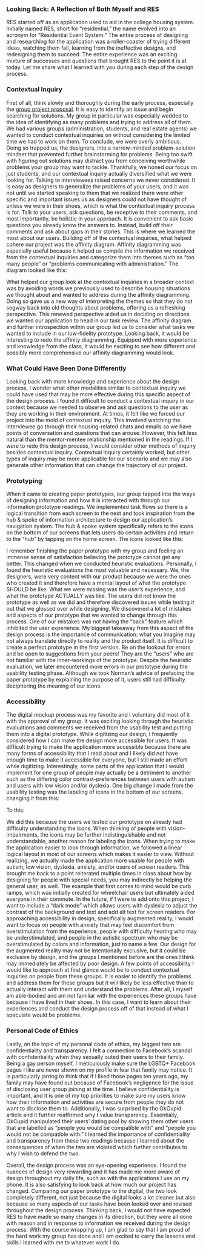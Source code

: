 ### Looking Back: A Reflection of Both Myself and RES

RES started off as an application used to aid in the college housing system. Initially named RES, short for “residential,” the name evolved into an acronym for “Residential Event System.” The entire process of designing and researching for the application was a roller-coaster of trying different ideas, watching them fail, learning from the ineffective designs, and redesigning them to succeed. The entire experience was an exciting mixture of successes and questions that brought RES to the point it is at today. Let me share what I learned with you during each step of the design process.


### Contextual Inquiry
First of all, think slowly and thoroughly during the early process, especially the [group project proposal](https://hci-res.github.io/proposal). It is easy to identify an issue and begin searching for solutions. My group in particular was especially wedded to the idea of identifying as many problems and trying to address all of them. We had various groups (administration, students, and real estate agents) we wanted to conduct contextual inquiries on without considering the limited time we had to work on them. To conclude, we were overly ambitious. Doing so trapped us, the designers, into a narrow-minded problem-solution mindset that prevented further brainstorming for problems. Being too swift with figuring out solutions may distract you from conceiving worthwhile problems your group may want to tackle. 
Thankfully, we honed our focus on just students, and our contextual inquiry actually diversified what we were looking for. Talking to interviewees raised concerns we never considered. It is easy as designers to generalize the problems of your users, and it was not until we started speaking to them that we realized there were other specific and important issues us as designers could not have thought of unless we were in their shoes, which is what the contextual inquiry process is for. Talk to your users, ask questions, be receptive to their comments, and most importantly, be holistic in your approach. It is convenient to ask basic questions you already know the answers to. Instead, build off their comments and ask about gaps in their stories. This is where we learned the most about our users.
Building off of the contextual inquiries, what helped cohere our project was the affinity diagram. Affinity diagramming was especially useful because it helped us compile the information we received from the contextual inquiries and categorize them into themes such as “too many people” or “problems communicating with administration.” The diagram looked like this:

What helped our group look at the contextual inquiries in a broader context was by avoiding words we previously used to describe housing situations we thought about and wanted to address during the affinity diagramming. Doing so gave us a new way of interpreting the themes so that they do not segway back into old thoughts about problems, offering us a refreshing perspective. This renewed perspective aided us in deciding on directions we wanted our application to head in our task review. The affinity diagram and further introspection within our group led us to consider what tasks we wanted to include in our low-fidelity prototype. Looking back, it would be interesting to redo the affinity diagramming. Equipped with more experience and knowledge from the class, it would be exciting to see how different and possibly more comprehensive our affinity diagramming would look.


### What Could Have Been Done Differently
Looking back with more knowledge and experience about the design process, I wonder what other modalities similar to contextual inquiry we could have used that may be more effective during this specific aspect of the design process. I found it difficult to conduct a contextual inquiry in our context because we needed to observe and ask questions to the user as they are working in their environment. At times, it felt like we forced our project into the mold of contextual inquiry. This involved watching the interviewee go through their housing-related chats and emails so we have points of conversation and questions that can arouse. However, this felt less natural than the mentor-mentee relationship mentioned in the readings. If I were to redo this design process, I would consider other methods of inquiry besides contextual inquiry. Contextual inquiry certainly worked, but other types of inquiry may be more applicable for our scenario and we may also generate other information that can change the trajectory of our project.


### Prototyping
When it came to creating paper prototypes, our group tapped into the ways of designing information and how it is interacted with through our information prototype readings. We implemented task flows so there is a logical transition from each screen to the next and took inspiration from the hub & spoke of information architecture to design our application’s navigation system. The hub & spoke system specifically refers to the icons on the bottom of our screens that lets users do certain activities and return to the “hub” by tapping on the home screen. The icons looked like this:

I remember finishing the paper prototype with my group and feeling an immense sense of satisfaction believing the prototype cannot get any better. This changed when we conducted heuristic evaluations.
	Personally, I found the heuristic evaluations the most valuable and necessary. We, the designers, were very content with our product because we were the ones who created it and therefore have a mental layout of what the prototype SHOULD be like. What we were missing was the user’s experience, and what the prototype ACTUALLY was like. The users did not know the prototype as well as we did and therefore discovered issues while testing it out that we glossed over while designing. We discovered a lot of mistakes and aspects of our prototype that we wanted to change through this process. One of our mistakes was not having the “back” feature which inhibited the user experience. My biggest takeaway from this aspect of the design process is the importance of communication: what you imagine may not always translate directly to reality and the product itself. It is difficult to create a perfect prototype in the first version. Be on the lookout for errors and be open to suggestions from your peers! They are the “users” who are not familiar with the inner-workings of the prototype. Despite the heuristic evaluation, we later encountered more errors in our prototype during the usability testing phase. Although we took Norman’s advice of prefacing the paper prototype by explaining the purpose of it, users still had difficulty deciphering the meaning of our icons.
	

### Accessibility
The digital mockup process was my favorite and I voluntary did most of it with the approval of my group. It was exciting looking through the heuristic evaluations and comments we received from the usability test and putting them into a digital prototype. While digitizing our design, I frequently considered how I can make the design more accessible for users. It was difficult trying to make the application more accessible because there are many forms of accessibility that I read about and I likely did not have enough time to make it accessible for everyone, but I still made an effort while digitizing. Interestingly, some parts of the application that I would implement for one group of people may actually be a detriment to another such as the differing color contrast-preferences between users with autism and users with low vision and/or dyslexia. One big change I made from the usability testing was the labeling of icons in the bottom of our screens, changing it from this:

To this:



We did this because the users we tested our prototype on already had difficulty understanding the icons. When thinking of people with vision-impairments, the icons may be further indistinguishable and not understandable, another reason for labeling the icons. When trying to make the application easier to look through information, we followed a linear logical layout in most of our screens which makes it easier to view. Without realizing, we actually made the application more usable for people with autism, low vision, dyslexia, anxiety, and/or users of screen readers. This brought me back to a point reiterated multiple times in class about how by designing for people with special needs, you may indirectly be helping the general user, as well. The example that first comes to mind would be curb ramps, which was initially created for wheelchair users but ultimately aided everyone in their commute. In the future, if I were to add onto this project, I want to include a “dark mode” which allows users with dyslexia to adjust the contrast of the background and text and add alt text for screen readers.
	For approaching accessibility in design, specifically augmented reality, I would want to focus on people with anxiety that may feel discomfort from overstimulation from the experience, people with difficulty hearing who may be understimulated, and people in the autistic spectrum who may be overstimulated by colors and information, just to name a few. Our design for the augmented reality may not be intentionally exclusive, but it could be exclusive by design, and the groups I mentioned before are the ones I think may immediately be affected by poor design.
	A few points of accessibility I would like to approach at first glance would be to conduct contextual inquiries on people from these groups. It is easier to identify the problems and address them for these groups but it will likely be less effective than to actually interact with them and understand the problems. After all, I myself am able-bodied and am not familiar with the experiences these groups have because I have lived in their shoes. In this case, I want to learn about their experiences and conduct the design process off of that instead of what I speculate would be problems.


### Personal Code of Ethics
Lastly, on the topic of my personal code of ethics, my biggest two are confidentiality and transparency. I felt a connection to Facebook’s scandal with confidentiality when they sexually outed their users to their family. Being a gay person myself, I meticulously make sure the LGBTQ+ Facebook pages I like are never shown on my profile in fear that family may notice. It is particularly jarring to think that if I liked those pages ten years ago, my family may have found out because of Facebook’s negligence for the issue of disclosing user group joining at the time. I believe confidentiality is important, and it is one of my top priorities to make sure my users know how their information and activities are secure from people they do not want to disclose them to. Additionally, I was surprised by the OkCupid article and it further reaffirmed why I value transparency. Essentially, OkCupid manipulated their users’ dating pool by showing them other users that are labelled as “people you would be compatible with” and “people you would not be compatible with.” I learned the importance of confidentiality and transparency from these two readings because I learned about the consequences of when the two are violated which further contributes to why I wish to defend the two.
	
	
	
Overall, the design process was an eye-opening experience. I found the nuances of design very rewarding and it has made me more aware of design throughout my daily life, such as with the applications I use on my phone. It is also satisfying to look back at how much our project has changed. Comparing our paper prototype to the digital, the two look completely different, not just because the digital looks a lot cleaner but also because so many aspects of our tasks have been looked over and revised throughout the design process. Thinking back, I would not have expected RES to have made so many changes in its direction, but they were all done with reason and in response to information we received during the design process. With the course wrapping up, I am glad to say that I am proud of the hard work my group has done and I am excited to carry the lessons and skills I learned with me to whatever work I do.
